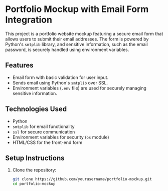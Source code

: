 # Portfolio Mockup with Email Form Integration

This project is a portfolio website mockup featuring a secure email form that allows users to submit their email addresses. The form is powered by Python's `smtplib` library, and sensitive information, such as the email password, is securely handled using environment variables.

## Features
- Email form with basic validation for user input.
- Sends email using Python's `smtplib` over SSL.
- Environment variables (`.env` file) are used for securely managing sensitive information.
  
## Technologies Used
- Python
- `smtplib` for email functionality
- `ssl` for secure communication
- Environment variables for security (`os` module)
- HTML/CSS for the front-end form

## Setup Instructions
1. Clone the repository:
   ```bash
   git clone https://github.com/yourusername/portfolio-mockup.git
   cd portfolio-mockup
